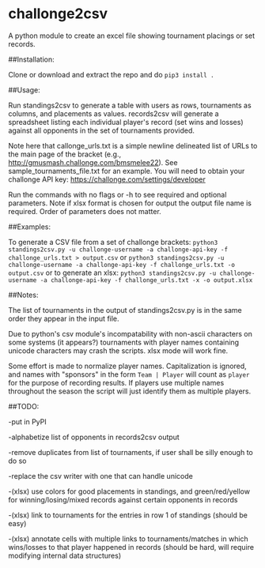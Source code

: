 # challonge2csv
A python module to create an excel file showing tournament placings or set records.

##Installation:

Clone or download and extract the repo and do `pip3 install .`

##Usage:

Run standings2csv to generate a table with users as rows, tournaments as columns, and placements as values. records2csv will generate a spreadsheet listing each individual player's record (set wins and losses) against all opponents in the set of tournaments provided.

Note here that callonge_urls.txt is a simple newline delineated list of URLs to the main page of the bracket (e.g., http://gmusmash.challonge.com/bmsmelee22). See sample_tournaments_file.txt for an example.
You will need to obtain your challonge API key: https://challonge.com/settings/developer

Run the commands with no flags or -h to see required and optional parameters. Note if xlsx format is chosen for output the output file name is required. Order of parameters does not matter.

##Examples:

To generate a CSV file from a set of challonge brackets:
`python3 standings2csv.py -u challonge-username -a challonge-api-key -f challonge_urls.txt > output.csv`
or
`python3 standings2csv.py -u challonge-username -a challonge-api-key -f challonge_urls.txt -o output.csv`
or to generate an xlsx:
`python3 standings2csv.py -u challonge-username -a challonge-api-key -f challonge_urls.txt -x -o output.xlsx`

##Notes:

The list of tournaments in the output of standings2csv.py is in the same order they appear in the input file.

Due to python's csv module's incompatability with non-ascii characters on some systems (it appears?) tournaments with player names containing unicode characters may crash the scripts. xlsx mode will work fine.

Some effort is made to normalize player names. Capitalization is ignored, and names with "sponsors" in the form `Team | Player` will count as `player` for the purpose of recording results. If players use multiple names throughout the season the script will just identify them as multiple players.

##TODO:

-put in PyPI

-alphabetize list of opponents in records2csv output

-remove duplicates from list of tournaments, if user shall be silly enough to do so

-replace the csv writer with one that can handle unicode

-(xlsx) use colors for good placements in standings, and green/red/yellow for winning/losing/mixed records against certain opponents in records

-(xlsx) link to tournaments for the entries in row 1 of standings (should be easy)

-(xlsx) annotate cells with multiple links to tournaments/matches in which wins/losses to that player happened in records (should be hard, will require modifying internal data structures)
